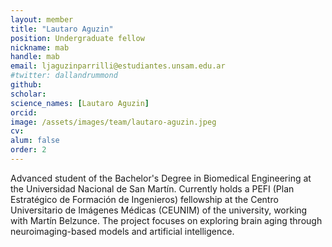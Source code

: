 ```yaml
---
layout: member
title: "Lautaro Aguzin"
position: Undergraduate fellow
nickname: mab
handle: mab
email: ljaguzinparrilli@estudiantes.unsam.edu.ar
#twitter: dallandrummond
github: 
scholar: 
science_names: [Lautaro Aguzin]
orcid: 
image: /assets/images/team/lautaro-aguzin.jpeg
cv: 
alum: false
order: 2
---
```


Advanced student of the Bachelor's Degree in Biomedical Engineering at the Universidad Nacional de San Martín. Currently holds a PEFI (Plan Estratégico de Formación de Ingenieros) fellowship at the Centro Universitario de Imágenes Médicas (CEUNIM) of the university, working with Martín Belzunce. The project focuses on exploring brain aging through neuroimaging-based models and artificial intelligence.
